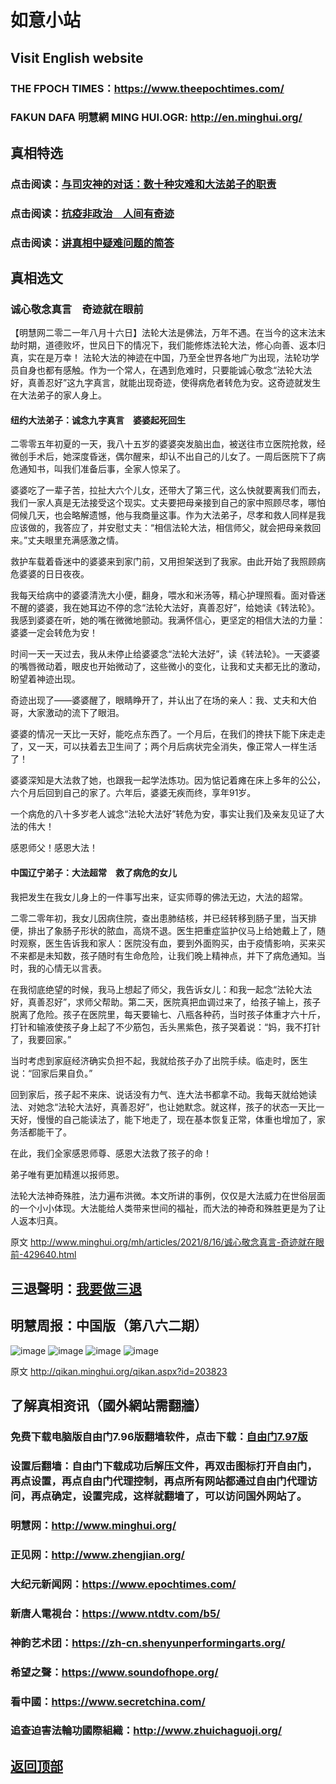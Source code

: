 # 如意小站

## Visit English website

### THE FPOCH TIMES：https://www.theepochtimes.com/

### FAKUN DAFA 明慧網 MING HUI.OGR: http://en.minghui.org/

## 真相特选

### 点击阅读：[与司灾神的对话：数十种灾难和大法弟子的职责](https://github.com/pinhe91/jcxw1/tree/main) 

### 点击阅读：[抗疫非政治　人间有奇迹](https://github.com/pinhe91/jcxw2/tree/main) 

### 点击阅读：[讲真相中疑难问题的简答](https://github.com/pinhe91/jcxw3/tree/main)

## 真相选文

### 诚心敬念真言　奇迹就在眼前

【明慧网二零二一年八月十六日】法轮大法是佛法，万年不遇。在当今的这末法末劫时期，道德败坏，世风日下的情况下，我们能修炼法轮大法，修心向善、返本归真，实在是万幸！
法轮大法的神迹在中国，乃至全世界各地广为出现，法轮功学员自身也都有感触。作为一个常人，在遇到危难时，只要能诚心敬念“法轮大法好，真善忍好”这九字真言，就能出现奇迹，使得病危者转危为安。这奇迹就发生在大法弟子的家人身上。

#### 纽约大法弟子：诚念九字真言　婆婆起死回生

二零零五年初夏的一天，我八十五岁的婆婆突发脑出血，被送往市立医院抢救，经微创手术后，她深度昏迷，偶尔醒来，却认不出自己的儿女了。一周后医院下了病危通知书，叫我们准备后事，全家人惊呆了。

婆婆吃了一辈子苦，拉扯大六个儿女，还带大了第三代，这么快就要离我们而去，我们一家人真是无法接受这个现实。丈夫要把母亲接到自己的家中照顾尽孝，哪怕伺候几天，也会略解遗憾，他与我商量这事。作为大法弟子，尽孝和救人同样是我应该做的，我答应了，并安慰丈夫：“相信法轮大法，相信师父，就会把母亲救回来。”丈夫眼里充满感激之情。

救护车载着昏迷中的婆婆来到家门前，又用担架送到了我家。由此开始了我照顾病危婆婆的日日夜夜。

我每天给病中的婆婆清洗大小便，翻身，喂水和米汤等，精心护理照看。面对昏迷不醒的婆婆，我在她耳边不停的念“法轮大法好，真善忍好”，给她读《转法轮》。我感到婆婆在听，她的嘴在微微地颤动。我满怀信心，更坚定的相信大法的力量：婆婆一定会转危为安！

时间一天一天过去，我从未停止给婆婆念“法轮大法好”，读《转法轮》。一天婆婆的嘴唇微动着，眼皮也开始微动了，这些微小的变化，让我和丈夫都无比的激动，盼望着神迹出现。

奇迹出现了——婆婆醒了，眼睛睁开了，并认出了在场的亲人：我、丈夫和大伯哥，大家激动的流下了眼泪。

婆婆的情况一天比一天好，能吃点东西了。一个月后，在我们的搀扶下能下床走走了，又一天，可以扶着去卫生间了；两个月后病状完全消失，像正常人一样生活了！

婆婆深知是大法救了她，也跟我一起学法炼功。因为惦记着瘫在床上多年的公公，六个月后回到自己的家了。六年后，婆婆无疾而终，享年91岁。

一个病危的八十多岁老人诚念“法轮大法好”转危为安，事实让我们及亲友见证了大法的伟大！

感恩师父！感恩大法！

#### 中国辽宁弟子：大法超常　救了病危的女儿

我把发生在我女儿身上的一件事写出来，证实师尊的佛法无边，大法的超常。

二零二零年初，我女儿因病住院，查出患肺结核，并已经转移到肠子里，当天排便，排出了象肠子形状的脓血，高烧不退。医生把重症监护仪马上给她戴上了，随时观察，医生告诉我和家人：医院没有血，要到外面购买，由于疫情影响，买来买不来都是未知数，孩子随时有生命危险，让我们晚上精神点，并下了病危通知。当时，我的心情无以言表。

在我彻底绝望的时候，我马上想起了师父，我告诉女儿：和我一起念“法轮大法好，真善忍好”，求师父帮助。第二天，医院真把血调过来了，给孩子输上，孩子脱离了危险。孩子在医院里，每天要输七、八瓶各种药，当时孩子体重才六十斤，打针和输液使孩子身上起了不少筋包，舌头黑紫色，孩子哭着说：“妈，我不打针了，我要回家。”

当时考虑到家庭经济确实负担不起，我就给孩子办了出院手续。临走时，医生说：“回家后果自负。”

回到家后，孩子起不来床、说话没有力气、连大法书都拿不动。我每天就给她读法、对她念“法轮大法好，真善忍好”，也让她默念。就这样，孩子的状态一天比一天好，慢慢的自己能读法了，能下地走了，现在基本恢复正常，体重也增加了，家务活都能干了。

在此，我们全家感恩师尊、感恩大法救了孩子的命！

弟子唯有更加精進以报师恩。

法轮大法神奇殊胜，法力遍布洪微。本文所讲的事例，仅仅是大法威力在世俗层面的一个小小体现。大法能给人类带来世间的福祉，而大法的神奇和殊胜更是为了让人返本归真。

原文 http://www.minghui.org/mh/articles/2021/8/16/诚心敬念真言-奇迹就在眼前-429640.html

## 三退聲明：[我要做三退](http://tuidang.ddns.net/)

## 明慧周报：中国版（第八六二期）

![image](https://user-images.githubusercontent.com/79625284/129330692-c21a0864-8c36-4775-b878-eebb1b958c77.png)
![image](https://user-images.githubusercontent.com/79625284/129330766-fb553665-79ec-4ecb-b082-f37b5f081a8c.png)
![image](https://user-images.githubusercontent.com/79625284/129330838-6be514cf-74a7-4123-8713-b705d28bae24.png)
![image](https://user-images.githubusercontent.com/79625284/129330891-beb63940-d439-4876-af18-ac71a5fd12d6.png)

原文 http://qikan.minghui.org/qikan.aspx?id=203823

## 了解真相资讯（國外網站需翻牆）

### 免费下载电脑版自由门7.96版翻墙软件，点击下载：[自由门7.97版](https://github.com/pinhe91/tuiguang/files/6839679/fg797r.zip)

### 设置后翻墙：自由门下载成功后解压文件，再双击图标打开自由门，再点设置，再点自由门代理控制，再点所有网站都通过自由门代理访问，再点确定，设置完成，这样就翻墙了，可以访问国外网站了。

### 明慧网：http://www.minghui.org/

### 正见网：http://www.zhengjian.org/

### 大纪元新闻网：https://www.epochtimes.com/

### 新唐人電視台：https://www.ntdtv.com/b5/

### 神韵艺术团：https://zh-cn.shenyunperformingarts.org/

### 希望之聲：https://www.soundofhope.org/

### 看中國：https://www.secretchina.com/

### 追查迫害法輪功國際組織：http://www.zhuichaguoji.org/

## [返回顶部](https://git.io/Js3EY)
